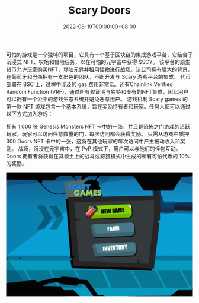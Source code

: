 ﻿---
title: "Scary Doors"
description: "带有基于区块链的 gamefi 集成平台的 Scary Doors 项目，结合了身临其境的 NFT、农场和冒险任务来征服 $SCY 代币。"
date: 2022-08-19T00:00:00+08:00
lastmod: 2022-08-19T00:00:00+08:00
draft: false
authors: ["boogArno"]
featuredImage: "scary-doors.png"
tags: ["NFT Games","Scary Doors"]
categories: ["nfts"]
nfts: ["NFT Games"]
blockchain: "BSC"
website: "https://www.scarygames.io"
twitter: "https://mobile.twitter.com/@scaarygames"
discord: ""
telegram: "https://t.me/scarytoken"
github: ""
youtube: ""
twitch: ""
facebook: ""
instagram: ""
reddit: ""
medium: ""
steam: ""
gitbook: ""
googleplay: ""
appstore: ""
status: "Live"
weight: 
lightgallery: true
toc: true
pinned: false
recommend: false
recommend1: false
---
可怕的游戏是一个独特的项目，它具有一个基于区块链的集成游戏平台，它结合了沉浸式 NFT、农场和冒险任务，以在可怕的元宇宙中获得 $SCY。
该平台的原生货币允许玩家购买NFT，登陆元界并租用怪物进行战场。该公司拥有强大的背景，在葡萄牙和巴西拥有一支出色的团队，不断开发与 Scary 游戏平台的集成。
代币部署在 BSC 上，过程中涉及的 gas 费用非常低。还有Chainlink Verified Random Function (VRF)，通过所有权证明与独特和专有的NFT集成，因此用户可以拥有一个公平的游戏生态系统并避免恶意用户。
游戏机制
Scary games 的第一款 NFT 游戏包含一个基本系统，旨在奖励持有者和玩家。任何人都可以通过以下方式加入游戏：

  拥有 1,000 张 Genesis Monsters NFT 卡中的一张，并且是恐怖之门游戏的活跃玩家。玩家可以访问任意数量的门，每次访问都会获得奖励。
  只需从游戏中质押 300 Doors NFT 卡中的一张，这将在其他玩家的每次访问中产生被动收入和奖励。
  战场，沉浸在元宇宙中，在 PvP 模式下，用户可以与他们的怪物互动。
  Doors 拥有者将获得在其领土上的战斗或狩猎模式中生成的所有可怕代币的 10% 的奖励。

![scarydoors-dapp-games-bsc-image1_b66714ce10ac86aeeb4e8570198f0722](scarydoors-dapp-games-bsc-image1_b66714ce10ac86aeeb4e8570198f0722.png)